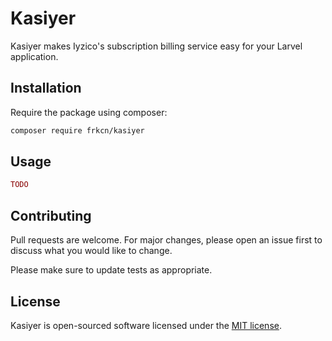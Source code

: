 # Kasiyer

Kasiyer makes Iyzico's subscription billing service easy for your Larvel application.

## Installation

Require the package using composer:

```bash
composer require frkcn/kasiyer
```

## Usage

```php
TODO
```

## Contributing
Pull requests are welcome. For major changes, please open an issue first to discuss what you would like to change.

Please make sure to update tests as appropriate.

## License
Kasiyer is open-sourced software licensed under the [MIT license](LICENSE.md).
